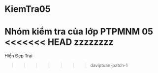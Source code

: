 # KiemTra05
Nhóm kiểm tra của lớp PTPMNM 05
<<<<<<< HEAD
zzzzzzzz
=======
Hiền Đẹp Trai
>>>>>>> daviptuan-patch-1
